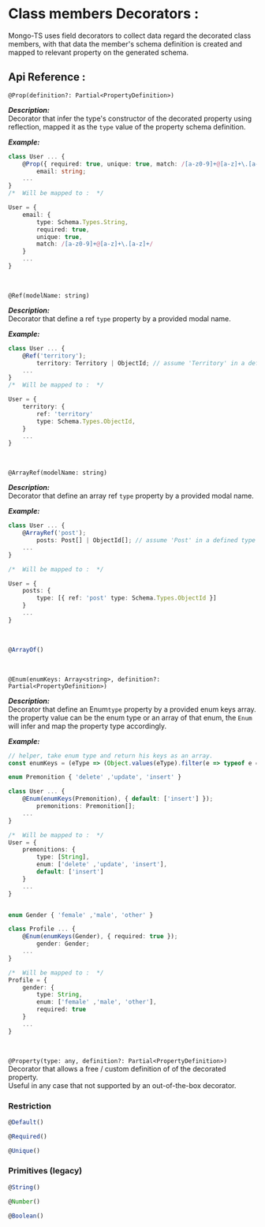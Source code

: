 
# Class members Decorators :

Mongo-TS uses field decorators to collect data regard the decorated class members, with that data the member's schema definition is created and mapped to relevant property on the generated schema.


## Api Reference :

`@Prop(definition?: Partial<PropertyDefinition>)`

***Description:*** <br>
Decorator that infer the type's constructor of the decorated property using reflection, mapped it as the `type` value of the property schema definition. <br>

***Example:*** <br>
```ts
class User ... {
    @Prop({ required: true, unique: true, match: /[a-z0-9]+@[a-z]+\.[a-z]+/ })
        email: string;
    ...
}
/*  Will be mapped to :  */

User = {
    email: { 
        type: Schema.Types.String,
        required: true, 
        unique: true, 
        match: /[a-z0-9]+@[a-z]+\.[a-z]+/ 
    }
    ...
}
```
<br>


`@Ref(modelName: string)`

***Description:*** <br>
Decorator that define a ref `type` property by a provided modal name. <br>

***Example:*** <br>
```ts
class User ... {
    @Ref('territory'); 
        territory: Territory | ObjectId; // assume 'Territory' in a defined type / class
    ...
}
/*  Will be mapped to :  */

User = {
    territory: { 
        ref: 'territory'
        type: Schema.Types.ObjectId,
    }
    ...
}
```
<br>

`@ArrayRef(modelName: string)`

***Description:*** <br>
Decorator that define an array ref `type` property by a provided modal name. <br>

***Example:*** <br>
```ts
class User ... {
    @ArrayRef('post'); 
        posts: Post[] | ObjectId[]; // assume 'Post' in a defined type / class
    ...
}

/*  Will be mapped to :  */

User = {
    posts: {
        type: [{ ref: 'post' type: Schema.Types.ObjectId }]
    }
    ...
}
```
<br>

```ts
@ArrayOf()
```
<br>

`@Enum(enumKeys: Array<string>, definition?: Partial<PropertyDefinition>)`

***Description:*** <br>
Decorator that define an Enum`type` property by a provided enum keys array. <br>
the property value can be the enum type or an array of that enum, the `Enum` will infer and map the property type accordingly.<br>


***Example:*** <br>
```ts
// helper, take enum type and return his keys as an array.
const enumKeys = (eType => (Object.values(eType).filter(e => typeof e == 'string')));

enum Premonition { 'delete' ,'update', 'insert' }

class User ... {
    @Enum(enumKeys(Premonition), { default: ['insert'] }); 
        premonitions: Premonition[];
    ...
}

/*  Will be mapped to :  */
User = {
    premonitions: {
        type: [String],
        enum: ['delete' ,'update', 'insert'],
        default: ['insert']
    }
    ...
}


enum Gender { 'female' ,'male', 'other' }

class Profile ... {
    @Enum(enumKeys(Gender), { required: true }); 
        gender: Gender;
    ...
}

/*  Will be mapped to :  */
Profile = {
    gender: {
        type: String,
        enum: ['female' ,'male', 'other'],
        required: true
    }
    ...
}
```
<br>


`@Property(type: any, definition?: Partial<PropertyDefinition>)`
Decorator that allows a free / custom definition of of the decorated property.<br>
Useful in any case that not supported by an out-of-the-box decorator. 



### Restriction

```ts
@Default()
```

```ts
@Required()
```

```ts
@Unique()
```



### Primitives (legacy)

```ts
@String() 
```

```ts
@Number()
```

```ts
@Boolean()
```





